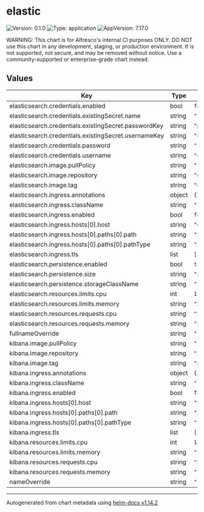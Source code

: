 # elastic

![Version: 0.1.0](https://img.shields.io/badge/Version-0.1.0-informational?style=flat-square) ![Type: application](https://img.shields.io/badge/Type-application-informational?style=flat-square) ![AppVersion: 7.17.0](https://img.shields.io/badge/AppVersion-7.17.0-informational?style=flat-square)

WARNING: This chart is for Alfresco's internal CI purposes ONLY.
DO NOT use this chart in any development, staging, or production environment.
It is not supported, not secure, and may be removed without notice.
Use a community-supported or enterprise-grade chart instead.

## Values

| Key | Type | Default | Description |
|-----|------|---------|-------------|
| elasticsearch.credentials.enabled | bool | `false` |  |
| elasticsearch.credentials.existingSecret.name | string | `""` |  |
| elasticsearch.credentials.existingSecret.passwordKey | string | `"password"` |  |
| elasticsearch.credentials.existingSecret.usernameKey | string | `"username"` |  |
| elasticsearch.credentials.password | string | `""` |  |
| elasticsearch.credentials.username | string | `"elastic"` |  |
| elasticsearch.image.pullPolicy | string | `"IfNotPresent"` |  |
| elasticsearch.image.repository | string | `"elasticsearch"` |  |
| elasticsearch.image.tag | string | `"8.17.3"` |  |
| elasticsearch.ingress.annotations | object | `{}` |  |
| elasticsearch.ingress.className | string | `""` |  |
| elasticsearch.ingress.enabled | bool | `false` |  |
| elasticsearch.ingress.hosts[0].host | string | `"elasticsearch.local"` |  |
| elasticsearch.ingress.hosts[0].paths[0].path | string | `"/"` |  |
| elasticsearch.ingress.hosts[0].paths[0].pathType | string | `"ImplementationSpecific"` |  |
| elasticsearch.ingress.tls | list | `[]` |  |
| elasticsearch.persistence.enabled | bool | `true` |  |
| elasticsearch.persistence.size | string | `"5Gi"` |  |
| elasticsearch.persistence.storageClassName | string | `""` |  |
| elasticsearch.resources.limits.cpu | int | `1` |  |
| elasticsearch.resources.limits.memory | string | `"2Gi"` |  |
| elasticsearch.resources.requests.cpu | string | `"500m"` |  |
| elasticsearch.resources.requests.memory | string | `"2Gi"` |  |
| fullnameOverride | string | `""` |  |
| kibana.image.pullPolicy | string | `"IfNotPresent"` |  |
| kibana.image.repository | string | `"kibana"` |  |
| kibana.image.tag | string | `"8.17.0"` |  |
| kibana.ingress.annotations | object | `{}` |  |
| kibana.ingress.className | string | `""` |  |
| kibana.ingress.enabled | bool | `false` |  |
| kibana.ingress.hosts[0].host | string | `"kibana.local"` |  |
| kibana.ingress.hosts[0].paths[0].path | string | `"/"` |  |
| kibana.ingress.hosts[0].paths[0].pathType | string | `"ImplementationSpecific"` |  |
| kibana.ingress.tls | list | `[]` |  |
| kibana.resources.limits.cpu | int | `1` |  |
| kibana.resources.limits.memory | string | `"1Gi"` |  |
| kibana.resources.requests.cpu | string | `"500m"` |  |
| kibana.resources.requests.memory | string | `"1Gi"` |  |
| nameOverride | string | `""` |  |

----------------------------------------------
Autogenerated from chart metadata using [helm-docs v1.14.2](https://github.com/norwoodj/helm-docs/releases/v1.14.2)
